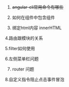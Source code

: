 1. ~~angular-cli常用命令有哪些~~

2. 如何在组件中包含组件

3. 绑定html内容
innerHTML

4.路由跟模块的关系

5.filter如何使用

6.左侧菜单栏问题

7. router 问题

8.自定义指令阻止点击事件冒泡
